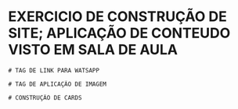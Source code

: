 
# EXERCICIO DE CONSTRUÇÃO DE SITE; APLICAÇÃO DE CONTEUDO VISTO EM SALA DE AULA

````  
# TAG DE LINK PARA WATSAPP
````
````
# TAG DE APLICAÇÃO DE IMAGEM 
````
````
# CONSTRUÇÃO DE CARDS 
````
